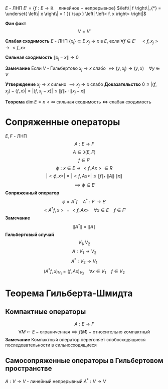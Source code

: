 $E$ - ЛНП
$E' = \left\{ f: E \to \mathbb{R} \quad \text{линейное + непрерывное} \right\}$
$\left\| f \right\|_{*} = \underset{ \left\| x \right\| = 1 }{ \sup } \left| \left< f, x \right> \right|$

**Фан факт**
$$
V=V'
$$

**Слабая сходимость**
$E$ - ЛНП
$\{x_j \} \subset E$
$x_j \to x$ в $E$, если $\forall f \in E'\quad <f, x_j> \to <f, x>$

**Сильная сходимость**
$\|x_j - x \| \to 0$

**Замечание**
Если $V$ - Гильбертово
$x_{j} \to x$ слабо $\iff \left( y, x_{j} \right) \to \left( y, x \right) \quad \forall y \in V$

**Утверждение**
  $x_j \to x$ сильно $\implies x_j \to x$ слабо
  **Доказательство**
$0 \leq \left| \left< f, x_{j} \right> - \left< f, x \right> \right| = \left| \left< f, x_{j} - x \right> \right| \leq \left\| f \right\|_{*} \cdot \left\| x_{j} - x \right\|$
  
**Теорема**
$\dim E = n < \infty$
  сильная сходимость $\iff$ слабая сходимость

# Сопряженные операторы
$E, F$ - ЛНП
$$
A:E\to F
$$
$$
A\in \Im (E, F)
$$
$$
f\in F'
$$
$$
\phi: x\in E \to <f, Ax> \in R
$$
$$
|<\phi, x>| = |<f, Ax>| \le \|f\|_* \cdot \|A\| \cdot \|x\|
$$
$$
\implies \phi \in E'
$$
**Сопряженный оператор**
$$
\phi = A^* f\quad A^*: F'\to E'
$$
$$
<A^* f, x> = <f, Ax>\quad \forall x \in E\quad f\in F'
$$
**Замечание**
$$
\|A^*\| = \|A\|
$$
**Гильбертовый случай**
$$
V_1, V_2
$$
$$
A:V_1 \to V_2
$$
$$
A^*: V_2 \to V_1
$$
$$
(A^* f, x)_{V_1} = (f, Ax)_{V_2} \quad \forall x \in V_1\quad f\in V_2 
$$

# Теорема Гильберта-Шмидта
## Компактные операторы
$$
A: E \to F
$$
$$
\forall M \subset E - \text{ограниченная} \implies f(M) - \text{относительно компактный}
$$
**Замечание**
Компактный оператор перегоняет слобосходящиеся последовательности в сильносходящиеся

## Самосопряженные операторы в Гильбертовом пространстве
$A:V\to V$ - линейный непрерывный
$A^*: V \to V$






























  